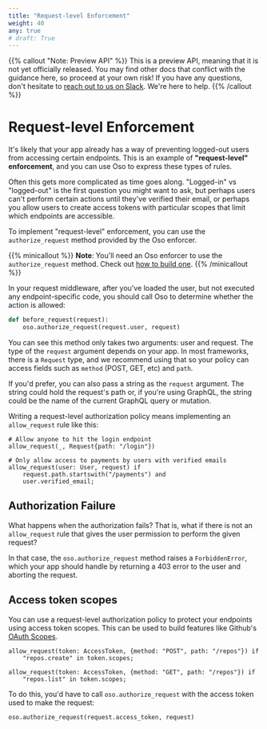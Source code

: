 ```yaml
---
title: "Request-level Enforcement"
weight: 40
any: true
# draft: True
---
```


{{% callout "Note: Preview API" %}}
  This is a preview API, meaning that it is not yet officially released. You may
  find other docs that conflict with the guidance here, so proceed at your own
  risk! If you have any questions, don't hesitate to [reach out to us on
  Slack](https://join-slack.osohq.com). We're here to help.
{{% /callout %}}

<div class="pb-10"></div>

# Request-level Enforcement

It's likely that your app already has a way of preventing logged-out users from
accessing certain endpoints. This is an example of **"request-level"
enforcement**, and you can use Oso to express these types of rules.

Often this gets more complicated as time goes along. "Logged-in" vs "logged-out"
is the first question you might want to ask, but perhaps users can't perform
certain actions until they've verified their email, or perhaps you allow users
to create access tokens with particular scopes that limit which endpoints are
accessible.

To implement "request-level" enforcement, you can use the `authorize_request`
method provided by the Oso enforcer.

{{% minicallout %}}
**Note**: You'll need an Oso enforcer to use the `authorize_request` method. Check out
[how to build one](enforcer.html).
{{% /minicallout %}}

In your request middleware, after you've loaded the user, but not executed any
endpoint-specific code, you should call Oso to determine whether the action is
allowed:

```python
def before_request(request):
    oso.authorize_request(request.user, request)
```

You can see this method only takes two arguments: user and request. The type of
the `request` argument depends on your app. In most frameworks, there is a
`Request` type, and we recommend using that so your policy can access fields
such as `method` (POST, GET, etc) and `path`.

If you'd prefer, you can also pass a string as the `request` argument. The
string could hold the request's path or, if you're using GraphQL, the string
could be the name of the current GraphQL query or mutation.

Writing a request-level authorization policy means implementing an
`allow_request` rule like this:

```polar
# Allow anyone to hit the login endpoint
allow_request(_, Request{path: "/login"})

# Only allow access to payments by users with verified emails
allow_request(user: User, request) if
    request.path.startswith("/payments") and
    user.verified_email;
```

## Authorization Failure

What happens when the authorization fails? That is, what if there is not an
`allow_request` rule that gives the user permission to perform the given
request?

In that case, the `oso.authorize_request` method raises a `ForbiddenError`,
which your app should handle by returning a 403 error to the user and aborting
the request.

## Access token scopes

You can use a request-level authorization policy to protect your endpoints using
access token scopes. This can be used to build features like Github's [OAuth
Scopes](https://docs.github.com/en/developers/apps/building-oauth-apps/scopes-for-oauth-apps).


```polar
allow_request(token: AccessToken, {method: "POST", path: "/repos"}) if
    "repos.create" in token.scopes;

allow_request(token: AccessToken, {method: "GET", path: "/repos"}) if
    "repos.list" in token.scopes;
```

To do this, you'd have to call `oso.authorize_request` with the access token
used to make the request:

```python
oso.authorize_request(request.access_token, request)
```
